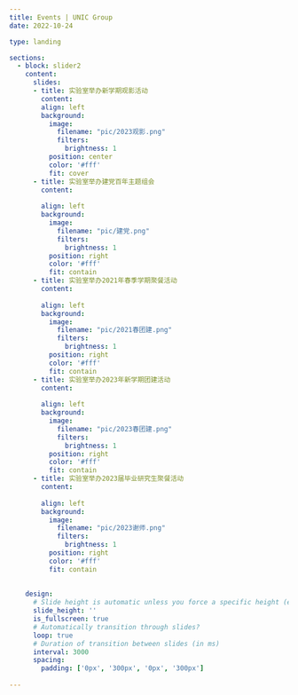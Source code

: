 ```yaml
---
title: Events | UNIC Group
date: 2022-10-24

type: landing

sections:
  - block: slider2
    content:
      slides:
      - title: 实验室举办新学期观影活动
        content: 
        align: left
        background:
          image:
            filename: "pic/2023观影.png"
            filters:
              brightness: 1
          position: center
          color: '#fff'
          fit: cover
      - title: 实验室举办建党百年主题组会
        content: 
                
        align: left
        background:
          image:
            filename: "pic/建党.png"
            filters:
              brightness: 1
          position: right
          color: '#fff'
          fit: contain
      - title: 实验室举办2021年春季学期聚餐活动
        content: 
                
        align: left
        background:
          image:
            filename: "pic/2021春团建.png"
            filters:
              brightness: 1
          position: right
          color: '#fff'
          fit: contain
      - title: 实验室举办2023年新学期团建活动
        content: 
                
        align: left
        background:
          image:
            filename: "pic/2023春团建.png"
            filters:
              brightness: 1
          position: right
          color: '#fff'
          fit: contain
      - title: 实验室举办2023届毕业研究生聚餐活动
        content: 
                
        align: left
        background:
          image:
            filename: "pic/2023谢师.png"
            filters:
              brightness: 1
          position: right
          color: '#fff'
          fit: contain
    
       
    design:
      # Slide height is automatic unless you force a specific height (e.g. '400px')
      slide_height: ''
      is_fullscreen: true
      # Automatically transition through slides?
      loop: true
      # Duration of transition between slides (in ms)
      interval: 3000
      spacing:
        padding: ['0px', '300px', '0px', '300px']
    
---
```


